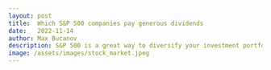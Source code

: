 ```yaml
---
layout: post
title:  Which S&P 500 companies pay generous dividends
date:   2022-11-14
author: Max Bucanov
description: S&P 500 is a great way to diversify your investment portfolio. However, picking individual stocks can be risky. In this blog you will learn how Statistics and Data Science can help you minimize those risks based on companies performance in the past.
image: /assets/images/stock_market.jpeg
---
```


